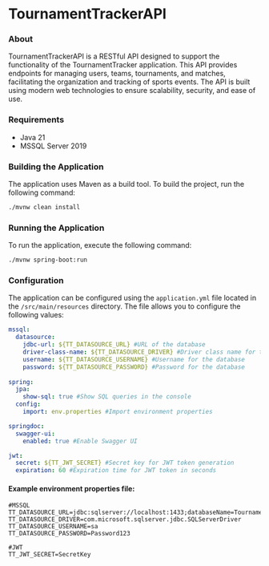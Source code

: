 # TournamentTrackerAPI

### About

TournamentTrackerAPI is a RESTful API designed to support the functionality of the TournamentTracker application. This API provides endpoints for managing users, teams, tournaments, and matches, facilitating the organization and tracking of sports events. The API is built using modern web technologies to ensure scalability, security, and ease of use.

### Requirements

- Java 21
- MSSQL Server 2019

### Building the Application

The application uses Maven as a build tool. To build the project, run the following command:

```bash
./mvnw clean install
```

### Running the Application

To run the application, execute the following command:

```bash
./mvnw spring-boot:run
```

### Configuration

The application can be configured using the `application.yml` file located in the `/src/main/resources` directory. The file allows you to configure the following values:

```yaml
mssql:
  datasource:
    jdbc-url: ${TT_DATASOURCE_URL} #URL of the database
    driver-class-name: ${TT_DATASOURCE_DRIVER} #Driver class name for the database
    username: ${TT_DATASOURCE_USERNAME} #Username for the database
    password: ${TT_DATASOURCE_PASSWORD} #Password for the database
    
spring:
  jpa:
    show-sql: true #Show SQL queries in the console
  config:
    import: env.properties #Import environment properties

springdoc:
  swagger-ui:
    enabled: true #Enable Swagger UI

jwt:
  secret: ${TT_JWT_SECRET} #Secret key for JWT token generation
  expiration: 60 #Expiration time for JWT token in seconds
```

#### Example environment properties file:

```properties
#MSSQL
TT_DATASOURCE_URL=jdbc:sqlserver://localhost:1433;databaseName=TournamentTracker
TT_DATASOURCE_DRIVER=com.microsoft.sqlserver.jdbc.SQLServerDriver
TT_DATASOURCE_USERNAME=sa
TT_DATASOURCE_PASSWORD=Password123

#JWT
TT_JWT_SECRET=SecretKey
```